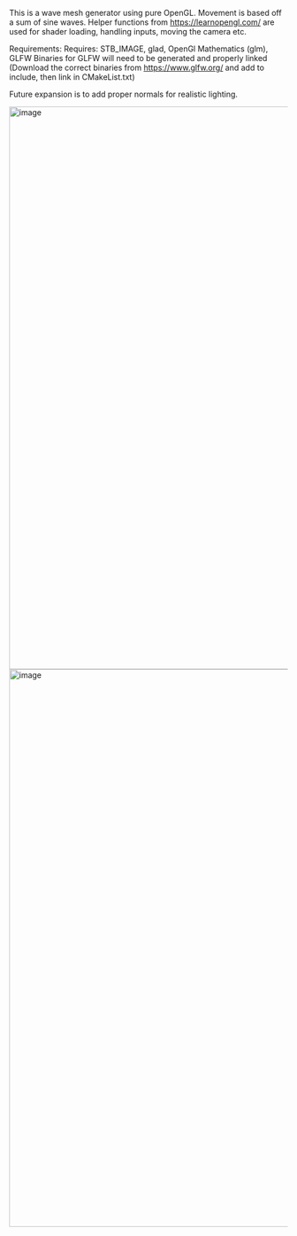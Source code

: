 This is a wave mesh generator using pure OpenGL. Movement is based off a sum of sine waves. 
Helper functions from https://learnopengl.com/ are used for shader loading, handling inputs, moving the camera etc.

Requirements:
Requires: STB_IMAGE, glad, OpenGl Mathematics (glm), GLFW
Binaries for GLFW will need to be generated and properly linked (Download the correct binaries from https://www.glfw.org/ and add to include, then link in CMakeList.txt)

Future expansion is to add proper normals for realistic lighting.

<img width="1016" alt="image" src="https://github.com/user-attachments/assets/0bf8773e-c330-4de2-8550-b14f9180a81e" />
<img width="1007" alt="image" src="https://github.com/user-attachments/assets/6699714f-517a-487e-8b8d-114bf00de3b0" />
